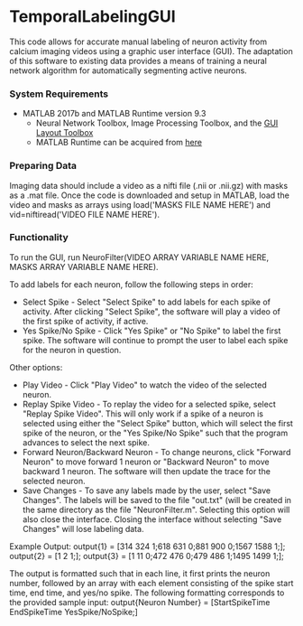 # TemporalLabelingGUI

This code allows for accurate manual labeling of neuron activity from calcium imaging videos using a graphic user interface (GUI). The adaptation of this software to existing data provides a means of training a neural network algorithm for automatically segmenting active neurons.

### System Requirements 
* MATLAB 2017b and MATLAB Runtime version 9.3
  * Neural Network Toolbox, Image Processing Toolbox, and the [GUI Layout Toolbox][gui-toolbox]
  * MATLAB Runtime can be acquired from [here][runtime-link]
  
[gui-toolbox]: https://www.mathworks.com/matlabcentral/fileexchange/47982-gui-layout-toolbox
[runtime-link]: https://www.mathworks.com/products/compiler/matlab-runtime.html

### Preparing Data
Imaging data should include a video as a nifti file (.nii or .nii.gz) with masks as a .mat file. Once the code is downloaded and setup in MATLAB, load the video and masks as arrays using load('MASKS FILE NAME HERE') and vid=niftiread('VIDEO FILE NAME HERE').

### Functionality
To run the GUI, run NeuroFilter(VIDEO ARRAY VARIABLE NAME HERE, MASKS ARRAY VARIABLE NAME HERE).

To add labels for each neuron, follow the following steps in order:
* Select Spike - Select "Select Spike" to add labels for each spike of activity. After clicking "Select Spike", the software will play a video of the first spike of activity, if active. 
* Yes Spike/No Spike - Click "Yes Spike" or "No Spike" to label the first spike. The software will continue to prompt the user to label each spike for the neuron in question.

Other options: 
* Play Video - Click "Play Video" to watch the video of the selected neuron.
* Replay Spike Video - To replay the video for a selected spike, select "Replay Spike Video". This will only work if a spike of a neuron is selected using either the "Select Spike" button, which will select the first spike of the neuron, or the "Yes Spike/No Spike" such that the program advances to select the next spike.  
* Forward Neuron/Backward Neuron - To change neurons, click "Forward Neuron" to move forward 1 neuron or "Backward Neuron" to move backward 1 neuron. The software will then update the trace for the selected neuron.
* Save Changes - To save any labels made by the user, select "Save Changes". The labels will be saved to the file "out.txt" (will be created in the same directory as the file "NeuronFilter.m". Selecting this option will also close the interface. Closing the interface without selecting "Save Changes" will lose labeling data.

Example Output:
 output{1} = [314 324 1;618 631 0;881 900 0;1567 1588 1;];
 output{2} = [1 2 1;];
 output{3} = [1 11 0;472 476 0;479 486 1;1495 1499 1;];

The output is formatted such that in each line, it first prints the neuron number, followed by an array with each element consisting of the spike start time, end time, and yes/no spike. The following formatting corresponds to the provided sample input:
 output{Neuron Number} = [StartSpikeTime EndSpikeTime YesSpike/NoSpike;]
